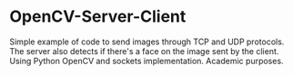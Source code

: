 # OpenCV-Server-Client

Simple example of code to send images through TCP and UDP protocols. The server also detects if there's a face on the image sent by the client.
Using Python OpenCV and sockets implementation.
Academic purposes.
